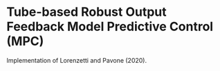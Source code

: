 # Tube-based Robust Output Feedback Model Predictive Control (MPC)
Implementation of Lorenzetti and Pavone (2020).
